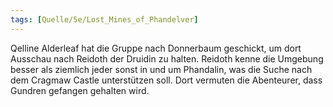 ```yaml
---
tags: [Quelle/5e/Lost_Mines_of_Phandelver]
---
```

Qelline Alderleaf hat die Gruppe nach Donnerbaum geschickt, um dort Ausschau nach Reidoth der Druidin zu halten.
Reidoth kenne die Umgebung besser als ziemlich jeder sonst in und um Phandalin, was die Suche nach dem Cragmaw Castle unterstützen soll.
Dort vermuten die Abenteurer, dass Gundren gefangen gehalten wird.